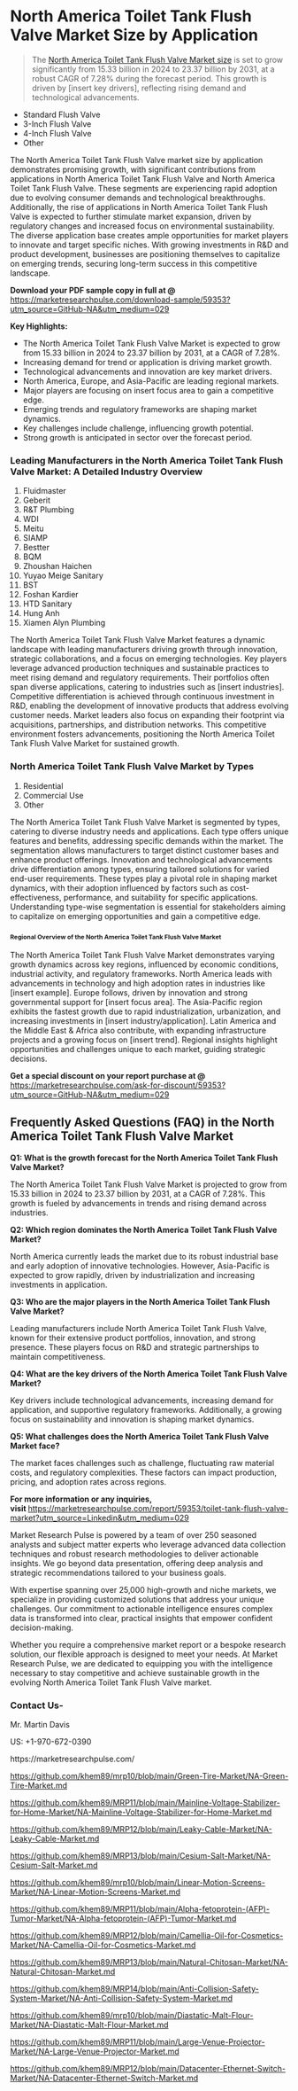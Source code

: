 <h1>North America Toilet Tank Flush Valve Market&nbsp;Size by Application</h1><blockquote><p>The <a href="https://marketresearchpulse.com/download-sample/59353?utm_source=GitHub-NA&amp;utm_medium=029">North America Toilet Tank Flush Valve Market size</a> is set to grow significantly from 15.33 billion in 2024 to 23.37 billion by 2031, at a robust CAGR of 7.28% during the forecast period. This growth is driven by [insert key drivers], reflecting rising demand and technological advancements.</p></blockquote><ul><li>Standard Flush Valve<li> 3-Inch Flush Valve<li> 4-Inch Flush Valve<li> Other</li></ul><p>The North America Toilet Tank Flush Valve market size by application demonstrates promising growth, with significant contributions from applications in North America Toilet Tank Flush Valve and North America Toilet Tank Flush Valve. These segments are experiencing rapid adoption due to evolving consumer demands and technological breakthroughs. Additionally, the rise of applications in North America Toilet Tank Flush Valve is expected to further stimulate market expansion, driven by regulatory changes and increased focus on environmental sustainability. The diverse application base creates ample opportunities for market players to innovate and target specific niches. With growing investments in R&D and product development, businesses are positioning themselves to capitalize on emerging trends, securing long-term success in this competitive landscape.</p><p><strong>Download your PDF sample copy in full at @ </strong><a href="https://marketresearchpulse.com/download-sample/59353?utm_source=GitHub-NA&amp;utm_medium=029">https://marketresearchpulse.com/download-sample/59353?utm_source=GitHub-NA&amp;utm_medium=029</a></p><p><strong>Key Highlights: </strong></p><ul><li>The North America Toilet Tank Flush Valve Market is expected to grow from 15.33 billion in 2024 to 23.37 billion by 2031, at a CAGR of 7.28%.</li><li>Increasing demand for trend or application is driving market growth.</li><li>Technological advancements and innovation are key market drivers.</li><li>North America, Europe, and Asia-Pacific are leading regional markets.</li><li>Major players are focusing on insert focus area to gain a competitive edge.</li><li>Emerging trends and regulatory frameworks are shaping market dynamics.</li><li>Key challenges include challenge, influencing growth potential.</li><li>Strong growth is anticipated in sector over the forecast period.</li></ul><h3>Leading Manufacturers in the North America Toilet Tank Flush Valve Market: A Detailed Industry Overview</h3><ol><li>Fluidmaster</li><li>Geberit</li><li>R&T Plumbing</li><li>WDI</li><li>Meitu</li><li>SIAMP</li><li>Bestter</li><li>BQM</li><li>Zhoushan Haichen</li><li>Yuyao Meige Sanitary</li><li>BST</li><li>Foshan Kardier</li><li>HTD Sanitary</li><li>Hung Anh</li><li>Xiamen Alyn Plumbing</li></ol><div class="flex max-w-full flex-col flex-grow"><div class="min-h-8 text-message flex w-full flex-col items-end gap-2 whitespace-normal break-words [.text-message+&amp;]:mt-5" dir="auto" data-message-author-role="assistant" data-message-id="fd8432e4-4910-450d-b182-61b7bfb0a01f" data-message-model-slug="gpt-4o"><div class="flex w-full flex-col gap-1 empty:hidden first:pt-[3px]"><div class="markdown prose w-full break-words dark:prose-invert light"><p>The North America Toilet Tank Flush Valve Market features a dynamic landscape with leading manufacturers driving growth through innovation, strategic collaborations, and a focus on emerging technologies. Key players leverage advanced production techniques and sustainable practices to meet rising demand and regulatory requirements. Their portfolios often span diverse applications, catering to industries such as [insert industries]. Competitive differentiation is achieved through continuous investment in R&amp;D, enabling the development of innovative products that address evolving customer needs. Market leaders also focus on expanding their footprint via acquisitions, partnerships, and distribution networks. This competitive environment fosters advancements, positioning the North America Toilet Tank Flush Valve Market for sustained growth.</p></div></div></div></div><h3>North America Toilet Tank Flush Valve Market by Types</h3><ol><li>Residential<li> Commercial Use<li> Other</li></ol><div class="flex max-w-full flex-col flex-grow"><div class="min-h-8 text-message flex w-full flex-col items-end gap-2 whitespace-normal break-words [.text-message+&amp;]:mt-5" dir="auto" data-message-author-role="assistant" data-message-id="084470be-0bb7-4664-bddf-5156b4f41249" data-message-model-slug="gpt-4o-mini"><div class="flex w-full flex-col gap-1 empty:hidden first:pt-[3px]"><div class="markdown prose w-full break-words dark:prose-invert light"><p>The North America Toilet Tank Flush Valve Market is segmented by types, catering to diverse industry needs and applications. Each type offers unique features and benefits, addressing specific demands within the market. The segmentation allows manufacturers to target distinct customer bases and enhance product offerings. Innovation and technological advancements drive differentiation among types, ensuring tailored solutions for varied end-user requirements. These types play a pivotal role in shaping market dynamics, with their adoption influenced by factors such as cost-effectiveness, performance, and suitability for specific applications. Understanding type-wise segmentation is essential for stakeholders aiming to capitalize on emerging opportunities and gain a competitive edge.</p></div></div></div></div><h3><span style="font-size: 11px;">Regional Overview of the North America Toilet Tank Flush Valve Market</span></h3><div class="flex max-w-full flex-col flex-grow"><div class="min-h-8 text-message flex w-full flex-col items-end gap-2 whitespace-normal break-words [.text-message+&amp;]:mt-5" dir="auto" data-message-author-role="assistant" data-message-id="e9038762-ce64-4e30-91c9-9bd413514231" data-message-model-slug="gpt-4o-mini"><div class="flex w-full flex-col gap-1 empty:hidden first:pt-[3px]"><div class="markdown prose w-full break-words dark:prose-invert light"><p>The North America Toilet Tank Flush Valve Market demonstrates varying growth dynamics across key regions, influenced by economic conditions, industrial activity, and regulatory frameworks. North America leads with advancements in technology and high adoption rates in industries like [insert example]. Europe follows, driven by innovation and strong governmental support for [insert focus area]. The Asia-Pacific region exhibits the fastest growth due to rapid industrialization, urbanization, and increasing investments in [insert industry/application]. Latin America and the Middle East &amp; Africa also contribute, with expanding infrastructure projects and a growing focus on [insert trend]. Regional insights highlight opportunities and challenges unique to each market, guiding strategic decisions.</p></div></div></div></div><p><strong>Get a special discount on your report purchase at @ </strong><a href="https://marketresearchpulse.com/ask-for-discount/59353?utm_source=GitHub-NA&amp;utm_medium=029">https://marketresearchpulse.com/ask-for-discount/59353?utm_source=GitHub-NA&amp;utm_medium=029</a></p><h2>Frequently Asked Questions (FAQ) in the North America Toilet Tank Flush Valve Market</h2><p><strong>Q1: What is the growth forecast for the North America Toilet Tank Flush Valve Market?</strong></p><p>The North America Toilet Tank Flush Valve Market is projected to grow from 15.33 billion in 2024 to 23.37 billion by 2031, at a CAGR of 7.28%. This growth is fueled by advancements in trends and rising demand across industries.</p><p><strong>Q2: Which region dominates the North America Toilet Tank Flush Valve Market?</strong></p><p>North America currently leads the market due to its robust industrial base and early adoption of innovative technologies. However, Asia-Pacific is expected to grow rapidly, driven by industrialization and increasing investments in application.</p><p><strong>Q3: Who are the major players in the North America Toilet Tank Flush Valve Market?</strong></p><p>Leading manufacturers include North America Toilet Tank Flush Valve, known for their extensive product portfolios, innovation, and strong presence. These players focus on R&amp;D and strategic partnerships to maintain competitiveness.</p><p><strong>Q4: What are the key drivers of the North America Toilet Tank Flush Valve Market?</strong></p><p>Key drivers include technological advancements, increasing demand for application, and supportive regulatory frameworks. Additionally, a growing focus on sustainability and innovation is shaping market dynamics.</p><p><strong>Q5: What challenges does the North America Toilet Tank Flush Valve Market face?</strong></p><p>The market faces challenges such as challenge, fluctuating raw material costs, and regulatory complexities. These factors can impact production, pricing, and adoption rates across regions.</p><p><strong>For more information or any inquiries, visit&nbsp;</strong><a href="https://marketresearchpulse.com/report/59353/toilet-tank-flush-valve-market?utm_source=Linkedin&utm_medium=029">https://marketresearchpulse.com/report/59353/toilet-tank-flush-valve-market?utm_source=Linkedin&utm_medium=029</a></p><p>Market Research Pulse is powered by a team of over 250 seasoned analysts and subject matter experts who leverage advanced data collection techniques and robust research methodologies to deliver actionable insights. We go beyond data presentation, offering deep analysis and strategic recommendations tailored to your business goals.</p><p>With expertise spanning over 25,000 high-growth and niche markets, we specialize in providing customized solutions that address your unique challenges. Our commitment to actionable intelligence ensures complex data is transformed into clear, practical insights that empower confident decision-making.</p><p>Whether you require a comprehensive market report or a bespoke research solution, our flexible approach is designed to meet your needs. At Market Research Pulse, we are dedicated to equipping you with the intelligence necessary to stay competitive and achieve sustainable growth in the evolving North America Toilet Tank Flush Valve market.</p><h3><strong>Contact Us-</strong></h3><p>Mr. Martin Davis</p><p>US: +1-970-672-0390</p><p>https://marketresearchpulse.com/</p><p><a href="https://github.com/khem89/mrp10/blob/main/Green-Tire-Market/NA-Green-Tire-Market.md">https://github.com/khem89/mrp10/blob/main/Green-Tire-Market/NA-Green-Tire-Market.md</a></p><p><a href="https://github.com/khem89/MRP11/blob/main/Mainline-Voltage-Stabilizer-for-Home-Market/NA-Mainline-Voltage-Stabilizer-for-Home-Market.md">https://github.com/khem89/MRP11/blob/main/Mainline-Voltage-Stabilizer-for-Home-Market/NA-Mainline-Voltage-Stabilizer-for-Home-Market.md</a></p><p><a href="https://github.com/khem89/MRP12/blob/main/Leaky-Cable-Market/NA-Leaky-Cable-Market.md">https://github.com/khem89/MRP12/blob/main/Leaky-Cable-Market/NA-Leaky-Cable-Market.md</a></p><p><a href="https://github.com/khem89/MRP13/blob/main/Cesium-Salt-Market/NA-Cesium-Salt-Market.md">https://github.com/khem89/MRP13/blob/main/Cesium-Salt-Market/NA-Cesium-Salt-Market.md</a></p><p><a href="https://github.com/khem89/mrp10/blob/main/Linear-Motion-Screens-Market/NA-Linear-Motion-Screens-Market.md">https://github.com/khem89/mrp10/blob/main/Linear-Motion-Screens-Market/NA-Linear-Motion-Screens-Market.md</a></p><p><a href="https://github.com/khem89/MRP11/blob/main/Alpha-fetoprotein-(AFP)-Tumor-Market/NA-Alpha-fetoprotein-(AFP)-Tumor-Market.md">https://github.com/khem89/MRP11/blob/main/Alpha-fetoprotein-(AFP)-Tumor-Market/NA-Alpha-fetoprotein-(AFP)-Tumor-Market.md</a></p><p><a href="https://github.com/khem89/MRP12/blob/main/Camellia-Oil-for-Cosmetics-Market/NA-Camellia-Oil-for-Cosmetics-Market.md">https://github.com/khem89/MRP12/blob/main/Camellia-Oil-for-Cosmetics-Market/NA-Camellia-Oil-for-Cosmetics-Market.md</a></p><p><a href="https://github.com/khem89/MRP13/blob/main/Natural-Chitosan-Market/NA-Natural-Chitosan-Market.md">https://github.com/khem89/MRP13/blob/main/Natural-Chitosan-Market/NA-Natural-Chitosan-Market.md</a></p><p><a href="https://github.com/khem89/MRP14/blob/main/Anti-Collision-Safety-System-Market/NA-Anti-Collision-Safety-System-Market.md">https://github.com/khem89/MRP14/blob/main/Anti-Collision-Safety-System-Market/NA-Anti-Collision-Safety-System-Market.md</a></p><p><a href="https://github.com/khem89/mrp10/blob/main/Diastatic-Malt-Flour-Market/NA-Diastatic-Malt-Flour-Market.md">https://github.com/khem89/mrp10/blob/main/Diastatic-Malt-Flour-Market/NA-Diastatic-Malt-Flour-Market.md</a></p><p><a href="https://github.com/khem89/MRP11/blob/main/Large-Venue-Projector-Market/NA-Large-Venue-Projector-Market.md">https://github.com/khem89/MRP11/blob/main/Large-Venue-Projector-Market/NA-Large-Venue-Projector-Market.md</a></p><p><a href="https://github.com/khem89/MRP12/blob/main/Datacenter-Ethernet-Switch-Market/NA-Datacenter-Ethernet-Switch-Market.md">https://github.com/khem89/MRP12/blob/main/Datacenter-Ethernet-Switch-Market/NA-Datacenter-Ethernet-Switch-Market.md</a></p>

